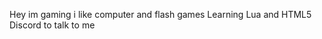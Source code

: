 Hey im gaming
i like computer and flash games
Learning Lua and HTML5
Discord to talk to me

<!---
GamingReborn/GamingReborn is a ✨ special ✨ repository because its `README.md` (this file) appears on your GitHub profile.
You can click the Preview link to take a look at your changes.
--->
